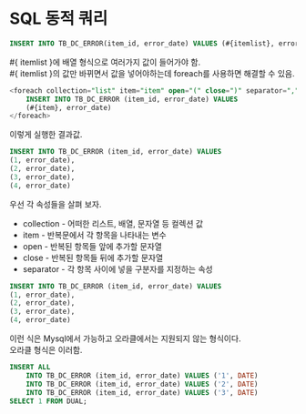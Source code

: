 SQL 동적 쿼리
========
```sql
INSERT INTO TB_DC_ERROR(item_id, error_date) VALUES (#{itemlist}, error_date)
```
#{ itemlist }에 배열 형식으로 여러가지 값이 들어가야 함.  
#{ itemlist }의 값만 바뀌면서 값을 넣어야하는데 foreach를 사용하면 해결할 수 있음.  
```sql
<foreach collection="list" item="item" open="(" close=")" separator=",">
    INSERT INTO TB_DC_ERROR (item_id, error_date) VALUES 
    (#{item}, error_date)
</foreach>
```
이렇게 실행한 결과값.
```sql
INSERT INTO TB_DC_ERROR (item_id, error_date) VALUES 
(1, error_date), 
(2, error_date), 
(3, error_date), 
(4, error_date)
```
우선 각 속성들을 살펴 보자.
* collection - 어떠한 리스트, 배열, 문자열 등 컬렉션 값
* item - 반복문에서 각 항목을 나타내는 변수
* open - 반복된 항목들 앞에 추가할 문자열
* close - 반복된 항목들 뒤에 추가할 문자열
* separator - 각 항목 사이에 넣을 구분자를 지정하는 속성
  
```sql
INSERT INTO TB_DC_ERROR (item_id, error_date) VALUES 
(1, error_date), 
(2, error_date), 
(3, error_date), 
(4, error_date)
```
이런 식은 Mysql에서 가능하고 오라클에서는 지원되지 않는 형식이다.  
오라클 형식은 이러함.  
```sql
INSERT ALL
    INTO TB_DC_ERROR (item_id, error_date) VALUES ('1', DATE)
    INTO TB_DC_ERROR (item_id, error_date) VALUES ('2', DATE)
    INTO TB_DC_ERROR (item_id, error_date) VALUES ('3', DATE)
SELECT 1 FROM DUAL;
```
